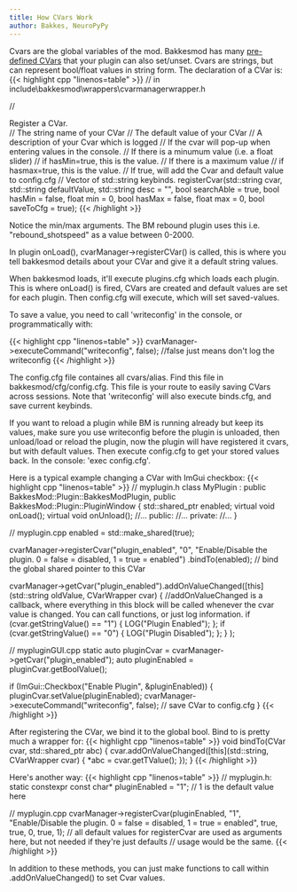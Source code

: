 ```yaml
---
title: How CVars Work
author: Bakkes, NeuroPyPy
---
```


Cvars are the global variables of the mod. Bakkesmod has many [pre-defined CVars](https://bakkesmod.fandom.com/wiki/Category:Cvars#List_of_all_cvars) that your plugin can also set/unset.
Cvars are strings, but can represent bool/float values in string form. The declaration of a CVar is:
{{< highlight cpp "linenos=table" >}}
// in include\bakkesmod\wrappers\cvarmanagerwrapper.h

// <summary>Register a CVar.</summary>
// <param name="cvar">The string name of your CVar</param>
// <param name="defaultValue">The default value of your CVar</param>
// <param name="desc">A description of your Cvar which is logged</param>
// <param name="searchAble">If the cvar will pop-up when entering values in the console.</param>
// <param name="hasMin">If there is a minumum value (i.e. a float slider)</param>
// <param name="min">if hasMin=true, this is the value.</param>
// <param name="hasMax">If there is a maximum value</param>
// <param name="max">if hasmax=true, this is the value.</param>
// <param name="saveToCfg">If true, will add the Cvar and default value to config.cfg</param>
// <returns> Vector of std::string keybinds.</returns>
registerCvar(std::string cvar, std::string defaultValue, std::string desc = "", bool searchAble = true, bool hasMin = false, float min = 0, bool hasMax = false, float max = 0, bool saveToCfg = true);
{{< /highlight >}}

Notice the min/max arguments. The BM rebound plugin uses this i.e. "rebound_shotspeed" as a value between 0-2000.

In plugin onLoad(), cvarManager->registerCVar() is called, this is where you tell bakkesmod details about your CVar and give it a default string values.

When bakkesmod loads, it'll execute plugins.cfg which loads each plugin. This is where onLoad() is fired, CVars are created and default values are set for each plugin. Then config.cfg will execute, which will set saved-values.

To save a value, you need to call 'writeconfig' in the console, or programmatically with:

{{< highlight cpp "linenos=table" >}}
cvarManager->executeCommand("writeconfig", false); //false just means don't log the writeconfig
{{< /highlight >}}

The config.cfg file containes all cvars/alias. Find this file in bakkesmod/cfg/config.cfg. This file is your route to easily saving CVars across sessions.
Note that 'writeconfig' will also execute binds.cfg, and save current keybinds.

If you want to reload a plugin while BM is running already but keep its values, make sure you use writeconfig before the plugin is unloaded, then unload/load or reload the plugin, now the plugin will have registered it cvars, but with default values. Then execute config.cfg to get your stored values back. In the console: 'exec config.cfg'.

Here is a typical example changing a CVar with ImGui checkbox:
{{< highlight cpp "linenos=table" >}}
// myplugin.h
class MyPlugin : public BakkesMod::Plugin::BakkesModPlugin, public BakkesMod::Plugin::PluginWindow
{
    std::shared_ptr<bool> enabled;
    virtual void onLoad();
    virtual void onUnload();
    //...
    public:
    //...
    private:
    //...
}

// myplugin.cpp
enabled = std::make_shared<bool>(true);

cvarManager->registerCvar("plugin_enabled", "0", "Enable/Disable the plugin. 0 = false = disabled, 1 = true = enabled")
    .bindTo(enabled); // bind the global shared pointer to this CVar

cvarManager->getCvar("plugin_enabled").addOnValueChanged([this](std::string oldValue, CVarWrapper cvar) {
//addOnValueChanged is a callback, where everything in this block will be called whenever the cvar value is changed. You can call functions, or just log information.
        if (cvar.getStringValue() == "1") {
            LOG("Plugin Enabled");
        };
        if (cvar.getStringValue() == "0") {
            LOG("Plugin Disabled");
        };
    }
);

// mypluginGUI.cpp
static auto pluginCvar = cvarManager->getCvar("plugin_enabled");
auto pluginEnabled = pluginCvar.getBoolValue();

if (ImGui::Checkbox("Enable Plugin", &pluginEnabled)) {
pluginCvar.setValue(pluginEnabled);
cvarManager->executeCommand("writeconfig", false); // save CVar to config.cfg
}
{{< /highlight >}}

After registering the CVar, we bind it to the global bool. Bind to is pretty much a wrapper for:
{{< highlight cpp "linenos=table" >}}
void bindTo(CVar cvar, std::shared_ptr<T> abc)
{
    cvar.addOnValueChanged([this](std::string, CVarWrapper cvar) {
        *abc = cvar.getTValue();
    });
}
{{< /highlight >}}

Here's another way:
{{< highlight cpp "linenos=table" >}}
// myplugin.h:
static constexpr const char\* pluginEnabled = "1"; // 1 is the default value here

// myplugin.cpp
cvarManager->registerCvar(pluginEnabled, "1", "Enable/Disable the plugin. 0 = false = disabled, 1 = true = enabled", true, true, 0, true, 1);
// all default values for registerCvar are used as arguments here, but not needed if they're just defaults
// usage would be the same.
{{< /highlight >}}

In addition to these methods, you can just make functions to call within .addOnValueChanged() to set Cvar values.
